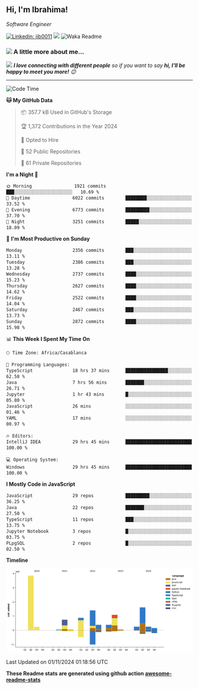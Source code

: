 <h2>Hi, I'm Ibrahima! </h2>
<p><em>Software Engineer 
</em></p>


[![Linkedin: iib0011](https://img.shields.io/badge/-iib0011-blue?style=flat-square&logo=Linkedin&logoColor=white&link=https://www.linkedin.com/in/iib0011/)](https://www.linkedin.com/in/iib0011/)
![](https://visitor-badge.glitch.me/badge?page_id=iib0011)
![Waka Readme](https://github.com/iib0011/iib0011/workflows/Waka%20Readme/badge.svg)


### <img src="https://media.giphy.com/media/VgCDAzcKvsR6OM0uWg/giphy.gif" width="50"> A little more about me...  


<img src="https://media.giphy.com/media/LnQjpWaON8nhr21vNW/giphy.gif" width="60"> <em><b>I love connecting with different people</b> so if you want to say <b>hi, I'll be happy to meet you more!</b> 😊</em>

---
<!--START_SECTION:waka-->
![Code Time](http://img.shields.io/badge/Code%20Time-3%2C928%20hrs%2038%20mins-blue)

**🐱 My GitHub Data** 

> 📦 357.7 kB Used in GitHub's Storage 
 > 
> 🏆 1,372 Contributions in the Year 2024
 > 
> 💼 Opted to Hire
 > 
> 📜 52 Public Repositories 
 > 
> 🔑 61 Private Repositories 
 > 
**I'm a Night 🦉** 

```text
🌞 Morning                1921 commits        ███░░░░░░░░░░░░░░░░░░░░░░   10.69 % 
🌆 Daytime                6022 commits        ████████░░░░░░░░░░░░░░░░░   33.52 % 
🌃 Evening                6773 commits        █████████░░░░░░░░░░░░░░░░   37.70 % 
🌙 Night                  3251 commits        █████░░░░░░░░░░░░░░░░░░░░   18.09 % 
```
📅 **I'm Most Productive on Sunday** 

```text
Monday                   2356 commits        ███░░░░░░░░░░░░░░░░░░░░░░   13.11 % 
Tuesday                  2386 commits        ███░░░░░░░░░░░░░░░░░░░░░░   13.28 % 
Wednesday                2737 commits        ████░░░░░░░░░░░░░░░░░░░░░   15.23 % 
Thursday                 2627 commits        ████░░░░░░░░░░░░░░░░░░░░░   14.62 % 
Friday                   2522 commits        ████░░░░░░░░░░░░░░░░░░░░░   14.04 % 
Saturday                 2467 commits        ███░░░░░░░░░░░░░░░░░░░░░░   13.73 % 
Sunday                   2872 commits        ████░░░░░░░░░░░░░░░░░░░░░   15.98 % 
```


📊 **This Week I Spent My Time On** 

```text
🕑︎ Time Zone: Africa/Casablanca

💬 Programming Languages: 
TypeScript               18 hrs 37 mins      ████████████████░░░░░░░░░   62.58 % 
Java                     7 hrs 56 mins       ███████░░░░░░░░░░░░░░░░░░   26.71 % 
Jupyter                  1 hr 43 mins        █░░░░░░░░░░░░░░░░░░░░░░░░   05.80 % 
JavaScript               26 mins             ░░░░░░░░░░░░░░░░░░░░░░░░░   01.46 % 
YAML                     17 mins             ░░░░░░░░░░░░░░░░░░░░░░░░░   00.97 % 

🔥 Editors: 
IntelliJ IDEA            29 hrs 45 mins      █████████████████████████   100.00 % 

💻 Operating System: 
Windows                  29 hrs 45 mins      █████████████████████████   100.00 % 
```

**I Mostly Code in JavaScript** 

```text
JavaScript               29 repos            █████████░░░░░░░░░░░░░░░░   36.25 % 
Java                     22 repos            ███████░░░░░░░░░░░░░░░░░░   27.50 % 
TypeScript               11 repos            ███░░░░░░░░░░░░░░░░░░░░░░   13.75 % 
Jupyter Notebook         3 repos             █░░░░░░░░░░░░░░░░░░░░░░░░   03.75 % 
PLpgSQL                  2 repos             █░░░░░░░░░░░░░░░░░░░░░░░░   02.50 % 
```



**Timeline**

![Lines of Code chart](https://raw.githubusercontent.com/iib0011/iib0011/master/assets/bar_graph.png)


 Last Updated on 01/11/2024 01:18:56 UTC
<!--END_SECTION:waka-->

**These Readme stats are generated using github action [awesome-readme-stats](https://github.com/iib0011/waka-readme-stats)**
